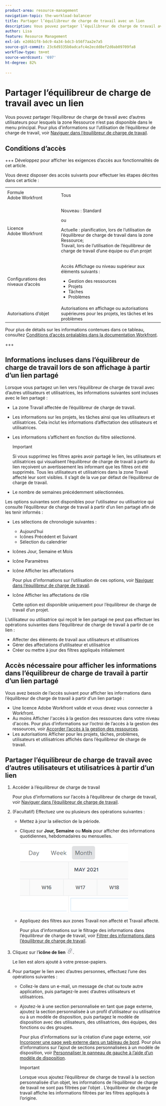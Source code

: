 ```yaml
---
product-area: resource-management
navigation-topic: the-workload-balancer
title: Partager l’équilibreur de charge de travail avec un lien
description: Vous pouvez partager l’équilibreur de charge de travail avec d’autres utilisateurs et utilisatrices qui ne disposent peut-être pas de la zone Ressources. Pour plus d’informations sur l’utilisation de l’équilibreur de charge de travail, voir Naviguer dans l’équilibreur de charge de travail.
author: Lisa
feature: Resource Management
exl-id: e2d6b1f8-bdc9-4a34-bdc3-b56f7aa2e7a5
source-git-commit: 23c6d9335b0adcafc4e2ecdd8ef2d0ab09709fa8
workflow-type: tm+mt
source-wordcount: '697'
ht-degree: 82%

---
```


# Partager l’équilibreur de charge de travail avec un lien

Vous pouvez partager l’équilibreur de charge de travail avec d’autres utilisateurs pour lesquels la zone Ressource n’est pas disponible dans le menu principal. Pour plus d’informations sur l’utilisation de l’équilibreur de charge de travail, voir [Naviguer dans l’équilibreur de charge de travail](../../resource-mgmt/workload-balancer/navigate-the-workload-balancer.md).

## Conditions d’accès

+++ Développez pour afficher les exigences d’accès aux fonctionnalités de cet article.

Vous devez disposer des accès suivants pour effectuer les étapes décrites dans cet article :

<table style="table-layout:auto"> 
 <col> 
 <col> 
 <tbody> 
  <tr> 
   <td role="rowheader">Formule Adobe Workfront</td> 
   <td> <p>Tous </p> </td> 
  </tr> 
  <tr> 
   <td role="rowheader">Licence Adobe Workfront</td> 
   <td><p>Nouveau : Standard</p>
       <p>ou</p>
       <p>Actuelle : planification, lors de l’utilisation de l’équilibreur de charge de travail dans la zone Ressource;</br>
       Travail, lors de l’utilisation de l’équilibreur de charge de travail d’une équipe ou d’un projet</p></td>
  </tr>
  <tr> 
   <td role="rowheader">Configurations des niveaux d’accès</td> 
   <td> <p>Accès Affichage ou niveau supérieur aux éléments suivants :</p> 
    <ul> 
     <li>Gestion des ressources</li> 
     <li>Projets</li> 
     <li>Tâches</li> 
     <li>Problèmes</li> 
    </ul>
   </td> 
  </tr> 
  <tr> 
   <td role="rowheader">Autorisations d’objet</td> 
   <td>Autorisations en affichage ou autorisations supérieures pour les projets, les tâches et les problèmes</td> 
  </tr> 
 </tbody> 
</table>

Pour plus de détails sur les informations contenues dans ce tableau, consultez [Conditions d’accès préalables dans la documentation Workfront](/help/quicksilver/administration-and-setup/add-users/access-levels-and-object-permissions/access-level-requirements-in-documentation.md).

+++

## Informations incluses dans l’équilibreur de charge de travail lors de son affichage à partir d’un lien partagé

Lorsque vous partagez un lien vers l’équilibreur de charge de travail avec d’autres utilisateurs et utilisatrices, les informations suivantes sont incluses avec le lien partagé :

* La zone Travail affectée de l’équilibreur de charge de travail.
* Les informations sur les projets, les tâches ainsi que les utilisateurs et utilisatrices. Cela inclut les informations d’affectation des utilisateurs et utilisatrices.
* Les informations s’affichent en fonction du filtre sélectionné.

  >[!IMPORTANT]
  >
  >Si vous supprimez les filtres après avoir partagé le lien, les utilisateurs et utilisatrices qui visualisent l’équilibreur de charge de travail à partir du lien reçoivent un avertissement les informant que les filtres ont été supprimés. Tous les utilisateurs et utilisatrices dans la zone Travail affecté leur sont visibles. Il s’agit de la vue par défaut de l’équilibreur de charge de travail.

* Le nombre de semaines précédemment sélectionnées.

Les options suivantes sont disponibles pour l’utilisateur ou utilisatrice qui consulte l’équilibreur de charge de travail à partir d’un lien partagé afin de les tenir informés :

* Les sélections de chronologie suivantes :

   * Aujourd’hui
   * Icônes Précédent et Suivant
   * Sélection du calendrier

* Icônes Jour, Semaine et Mois
* Icône Paramètres
* Icône Afficher les affectations

  Pour plus d’informations sur l’utilisation de ces options, voir [Naviguer dans l’équilibreur de charge de travail](../../resource-mgmt/workload-balancer/navigate-the-workload-balancer.md).

* Icône Afficher les affectations de rôle

  Cette option est disponible uniquement pour l’équilibreur de charge de travail d’un projet.

L’utilisateur ou utilisatrice qui reçoit le lien partagé ne peut pas effectuer les opérations suivantes dans l’équilibreur de charge de travail à partir de ce lien :

* Affecter des éléments de travail aux utilisateurs et utilisatrices
* Gérer des affectations d’utilisateur et utilisatrice
* Créer ou mettre à jour des filtres appliqués initialement

## Accès nécessaire pour afficher les informations dans l’équilibreur de charge de travail à partir d’un lien partagé

Vous avez besoin de l’accès suivant pour afficher les informations dans l’équilibreur de charge de travail à partir d’un lien partagé :

* Une licence Adobe Workfront valide et vous devez vous connecter à Workfront.
* Au moins Afficher l&#39;accès à la gestion des ressources dans votre niveau d&#39;accès. Pour plus d’informations sur l’octroi de l’accès à la gestion des ressources, voir [Accorder l’accès à la gestion des ressources](../../administration-and-setup/add-users/configure-and-grant-access/grant-access-resource-management.md).
* Les autorisations Afficher pour les projets, tâches, problèmes, utilisateurs et utilisatrices affichés dans l’équilibreur de charge de travail.

## Partager l’équilibreur de charge de travail avec d’autres utilisateurs et utilisatrices à partir d’un lien

1. Accéder à l’équilibreur de charge de travail

   Pour plus d’informations sur l’accès à l’équilibreur de charge de travail, voir [Naviguer dans l’équilibreur de charge de travail](../../resource-mgmt/workload-balancer/navigate-the-workload-balancer.md).

1. (Facultatif) Effectuez une ou plusieurs des opérations suivantes :

   * Mettez à jour la sélection de la période.
   * Cliquez sur **Jour, Semaine** ou **Mois** pour afficher des informations quotidiennes, hebdomadaires ou mensuelles.

     ![](assets/month-icon-on-toolbar-selected-wb-350x226.png)

   * Appliquez des filtres aux zones Travail non affecté et Travail affecté.

     Pour plus d’informations sur le filtrage des informations dans l’équilibreur de charge de travail, voir [Filtrer des informations dans l’équilibreur de charge de travail](../../resource-mgmt/workload-balancer/filter-information-workload-balancer.md).

1. Cliquez sur l’**icône de lien** ![icône de lien](assets/wb-shearable-link-icon-small.png).

   Le lien est alors ajouté à votre presse-papiers.

1. Pour partager le lien avec d’autres personnes, effectuez l’une des opérations suivantes :

   * Collez-le dans un e-mail, un message de chat ou toute autre application, puis partagez-le avec d’autres utilisateurs et utilisatrices.
   * Ajoutez-le à une section personnalisée en tant que page externe, ajoutez la section personnalisée à un profil d’utilisateur ou utilisatrice ou à un modèle de disposition, puis partagez le modèle de disposition avec des utilisateurs, des utilisatrices, des équipes, des fonctions ou des groupes.

     Pour plus d’informations sur la création d’une page externe, voir [Incorporer une page web externe dans un tableau de bord](../../reports-and-dashboards/dashboards/creating-and-managing-dashboards/embed-external-web-page-dashboard.md). Pour plus d’informations sur l’ajout de sections personnalisées à un modèle de disposition, voir [Personnaliser le panneau de gauche à l’aide d’un modèle de disposition](../../administration-and-setup/customize-workfront/use-layout-templates/customize-left-panel.md).

     >[!IMPORTANT]
     >
     >Lorsque vous ajoutez l’équilibreur de charge de travail à la section personnalisée d’un objet, les informations de l’équilibreur de charge de travail ne sont pas filtrées par l’objet . L’équilibreur de charge de travail affiche les informations filtrées par les filtres appliqués à l’origine.
